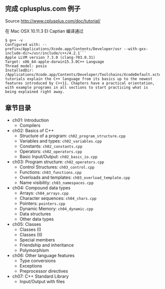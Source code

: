 ## 完成 cplusplus.com 例子

Source http://www.cplusplus.com/doc/tutorial/

在 Mac OSX 10.11.3 EI Captian 编译通过

```
$ g++ -v
Configured with: --prefix=/Applications/Xcode.app/Contents/Developer/usr --with-gxx-include-dir=/usr/include/c++/4.2.1```
Apple LLVM version 7.3.0 (clang-703.0.31)
Target: x86_64-apple-darwin15.3.0C++ Language
Thread model: posix
InstalledDir: /Applications/Xcode.app/Contents/Developer/Toolchains/XcodeDefault.xctoolchain/usr/binThese tutorials explain the C++ language from its basics up to the newest features introduced by C++11. Chapters have a practical orientation, with example programs in all sections to start practicing what is being explained right away.
```

## 章节目录

* ch01: Introduction
    - Compilers
* ch02: Basics of C++
    - Structure of a program: `ch02_program_structure.cpp`
    - Variables and types: `ch02_variables.cpp`
    - Constants: `ch02_constants.cpp`
    - Operators: `ch02_operators.cpp`
    - Basic Input/Output: `ch02_basic_io.cpp`
* ch03: Program structure: `ch02_operators.cpp`
    - Control Structures:  `ch03_control.cpp`
    - Functions: `ch03_functions.cpp`
    - Overloads and templates: `ch03_overload_template.cpp`
    - Name visibility: `ch03_namespaces.cpp`
* ch04: Compound data types
    - Arrays: `ch04_arrays.cpp`
    - Character sequences: `ch04_chars.cpp`
    - Pointers: `pointers.cpp`
    - Dynamic Memory: `ch04_dynamic.cpp`
    - Data structures
    - Other data types
* ch05: Classes
    - Classes (I)
    - Classes (II)
    - Special members
    - Friendship and inheritance
    - Polymorphism
* ch06: Other language features
    - Type conversions
    - Exceptions
    - Preprocessor directives
* ch07: C++ Standard Library
    - Input/Output with files